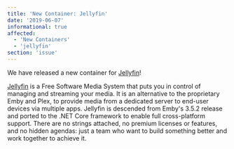 ```yaml
---
title: 'New Container: Jellyfin'
date: '2019-06-07'
informational: true
affected:
  - 'New Containers'
  - 'jellyfin'
section: 'issue'
---
```

We have released a new container for [Jellyfin](https://github.com/linuxserver/docker-jellyfin)!

[Jellyfin](https://jellyfin.github.io/) is a Free Software Media System that puts you in control of managing and streaming your media. It is an alternative to the proprietary Emby and Plex, to provide media from a dedicated server to end-user devices via multiple apps. Jellyfin is descended from Emby's 3.5.2 release and ported to the .NET Core framework to enable full cross-platform support. There are no strings attached, no premium licenses or features, and no hidden agendas: just a team who want to build something better and work together to achieve it.